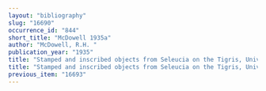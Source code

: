 ```yaml
---
layout: "bibliography"
slug: "16690"
occurrence_id: "844"
short_title: "McDowell 1935a"
author: "McDowell, R.H. "
publication_year: "1935"
title: "Stamped and inscribed objects from Seleucia on the Tigris, University of Michigan Studies, Humanistic Series 36 (Ann Arbor)"
title: "Stamped and inscribed objects from Seleucia on the Tigris, University of Michigan Studies, Humanistic Series 36 (Ann Arbor)"
previous_item: "16693"
---
```

